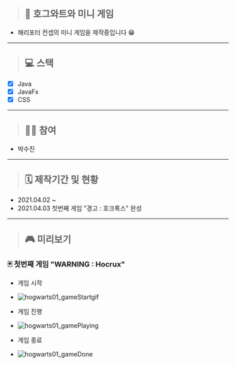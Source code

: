 > ## 🏰 호그와트와 미니 게임
- 해리포터 컨셉의 미니 게임을 제작중입니다 😁
___
> ## 💻 스택
- [x] Java
- [x] JavaFx
- [x] CSS
___
> ## 🙋‍♀️ 참여
- 박수진
___
> ## 🗓 제작기간 및 현황
- 2021.04.02 ~
- 2021.04.03 첫번째 게임 "경고 : 호크룩스" 완성
___
> ## 🎮 미리보기
### 🃏 첫번째 게임 "WARNING : Hocrux"
- 게임 시작
- 
   ![hogwarts01_gameStartgif](https://user-images.githubusercontent.com/76279992/113436418-a484dd80-941f-11eb-9f68-29568bf0a922.gif)

- 게임 진행
- 
   ![hogwarts01_gamePlaying](https://user-images.githubusercontent.com/76279992/113435818-88347100-941e-11eb-9d68-559cdb6fe9c7.gif)

- 게임 종료
- 
   ![hogwarts01_gameDone](https://user-images.githubusercontent.com/76279992/113435814-87034400-941e-11eb-85c4-c71872dcb179.gif)
